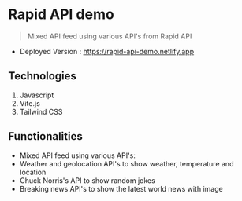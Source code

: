 # Rapid API demo

> Mixed API feed using various API's from Rapid API

- Deployed Version : https://rapid-api-demo.netlify.app

## Technologies

1. Javascript
2. Vite.js
3. Tailwind CSS

## Functionalities

- Mixed API feed using various API's:
- Weather and geolocation API's to show weather, temperature and location
- Chuck Norris's API to show random jokes
- Breaking news API's to show the latest world news with image

